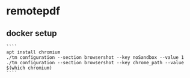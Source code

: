 # remotepdf


## docker setup


    ````
    apt install chromium
    ./tm configuration --section browsershot --key noSandbox --value 1
    ./tm configuration --section browsershot --key chrome_path --value $(which chromium)
    ````
